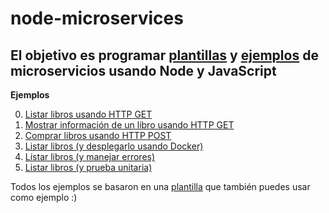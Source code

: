 # node-microservices
El objetivo es programar [plantillas](./00-template) y [ejemplos](./01-examples) de microservicios usando Node y JavaScript
---

**Ejemplos**

0. [Listar libros usando HTTP GET](./01-examples/00-get)
1. [Mostrar información de un libro usando HTTP GET](./01-examples/01-get-with-params)
2. [Comprar libros usando HTTP POST](./01-examples/02-post-with-params)
3. [Listar libros (y desplegarlo usando Docker)](./01-examples/03-get-and-docker)
4. [Listar libros (y manejar errores)](./01-examples/04-get-and-exception-handling)
5. [Listar libros (y prueba unitaria)](./01-examples/05-get-and-unit-test)

Todos los ejemplos se basaron en una [plantilla](./00-template) que también puedes usar como ejemplo :)